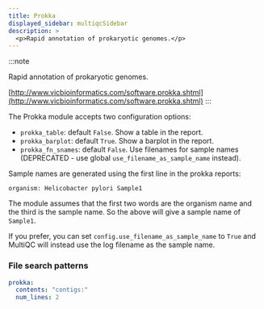 ```yaml
---
title: Prokka
displayed_sidebar: multiqcSidebar
description: >
  <p>Rapid annotation of prokaryotic genomes.</p>
---
```


<!--
~~~~~ DO NOT EDIT ~~~~~
This file is autogenerated from the MultiQC module python docstring.
Do not edit the markdown, it will be overwritten.

File path for the source of this content: multiqc/modules/prokka/prokka.py
~~~~~~~~~~~~~~~~~~~~~~~
-->

:::note

<p>Rapid annotation of prokaryotic genomes.</p>

[http://www.vicbioinformatics.com/software.prokka.shtml](http://www.vicbioinformatics.com/software.prokka.shtml)
:::

The Prokka module accepts two configuration options:

- `prokka_table`: default `False`. Show a table in the report.
- `prokka_barplot`: default `True`. Show a barplot in the report.
- `prokka_fn_snames`: default `False`. Use filenames for sample names (DEPRECATED - use global `use_filename_as_sample_name` instead).

Sample names are generated using the first line in the prokka reports:

```
organism: Helicobacter pylori Sample1
```

The module assumes that the first two words are the organism name and
the third is the sample name. So the above will give a sample name of
`Sample1`.

If you prefer, you can set `config.use_filename_as_sample_name` to `True` and MultiQC
will instead use the log filename as the sample name.

### File search patterns

```yaml
prokka:
  contents: "contigs:"
  num_lines: 2
```
